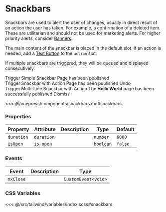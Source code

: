 # Snackbars

Snackbars are used to alert the user of changes, usually in direct result of an action the user has taken. For example, a confirmation of a deleted item. These are utilitarian and should not be used for marketing alerts.
For higher priority alerts, consider [Banners](/components/banners.html).

The main content of the snackbar is placed in the default slot. If an action is needed, add a [Text Button](/components/buttons.html#text-buttons) to the `action` slot.

If multiple snackbars are triggered, they will be queued and displayed consecutively.

<!-- #region snackbars -->
<section class="mds">
  <div class="my-20">
    <mx-button btn-type="action" @click="isOpen1 = true">Trigger Simple Snackbar</mx-button>
    <mx-snackbar :is-open="isOpen1" @mxClose="isOpen1 = false">
      Page has been published
    </mx-snackbar>
  </div>
  <div class="my-20">
    <mx-button btn-type="action" @click="isOpen2 = true">Trigger Snackbar with Action</mx-button>
    <mx-snackbar :is-open="isOpen2" duration="5000" @mxClose="isOpen2 = false">
      Page has been published
      <mx-button slot="action" btn-type="text">Undo</mx-button>
    </mx-snackbar>
  </div>
  <div class="my-20">
    <mx-button btn-type="action" @click="isOpen3 = true">Trigger Multi-Line Snackbar with Action</mx-button>
    <mx-snackbar :is-open="isOpen3" @mxClose="isOpen3 = false">
      The <strong>Hello World</strong> page has been successfully published
      <mx-button slot="action" btn-type="text">Dismiss</mx-button>
    </mx-snackbar>
  </div>
</section>
  <!-- #endregion snackbars -->

<<< @/vuepress/components/snackbars.md#snackbars

### Properties

| Property   | Attribute  | Description | Type      | Default |
| ---------- | ---------- | ----------- | --------- | ------- |
| `duration` | `duration` |             | `number`  | `6000`  |
| `isOpen`   | `is-open`  |             | `boolean` | `false` |

### Events

| Event     | Description | Type                |
| --------- | ----------- | ------------------- |
| `mxClose` |             | `CustomEvent<void>` |

### CSS Variables

<<< @/src/tailwind/variables/index.scss#snackbars

<script>
export default {
  data() {
    return {
      isOpen1: false,
      isOpen2: false,
      isOpen3: false,
    }
  }
}
</script>

